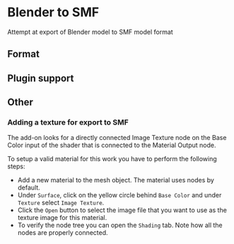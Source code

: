 # Blender to SMF
Attempt at export of Blender model to SMF model format

## Format


## Plugin support


## Other

### Adding a texture for export to SMF
The add-on looks for a directly connected Image Texture node on the Base Color input of the shader that is connected to the Material Output node.

To setup a valid material for this work you have to perform the following steps: 

* Add a new material to the mesh object. The material uses nodes by default.
* Under `Surface`, click on the yellow circle behind `Base Color` and under `Texture` select `Image Texture`.
* Click the `Open` button to select the image file that you want to use as the texture image for this material.
* To verify the node tree you can open the `Shading` tab. Note how all the nodes are properly connected.